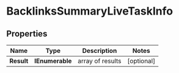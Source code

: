 # BacklinksSummaryLiveTaskInfo


## Properties

| Name | Type | Description | Notes |
|------------ | ------------- | ------------- | -------------|
**Result** | **IEnumerable<BacklinksSummaryLiveResultInfo>** | array of results |[optional]|